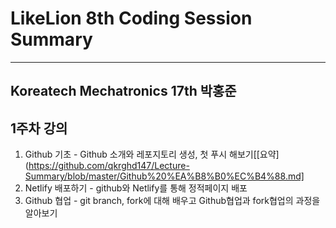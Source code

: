 # LikeLion 8th Coding Session Summary
-----------------------------------------------
## Koreatech Mechatronics 17th 박홍준

## 1주차 강의

1. Github 기초 - Github 소개와 레포지토리 생성, 첫 푸시 해보기[[요약](https://github.com/qkrghd147/Lecture-Summary/blob/master/Github%20%EA%B8%B0%EC%B4%88.md]
2. Netlify 배포하기 - github와 Netlify를 통해 정적페이지 배포
3. Github 협업 - git branch, fork에 대해 배우고 Github협업과 fork협업의 과정을 알아보기
